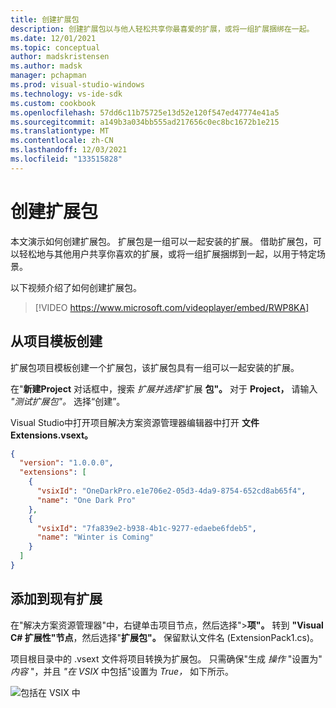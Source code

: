```yaml
---
title: 创建扩展包
description: 创建扩展包以与他人轻松共享你最喜爱的扩展，或将一组扩展捆绑在一起。
ms.date: 12/01/2021
ms.topic: conceptual
author: madskristensen
ms.author: madsk
manager: pchapman
ms.prod: visual-studio-windows
ms.technology: vs-ide-sdk
ms.custom: cookbook
ms.openlocfilehash: 57dd6c11b75725e13d52e120f547ed47774e41a5
ms.sourcegitcommit: a149b3a034bb555ad217656c0ec8bc1672b1e215
ms.translationtype: MT
ms.contentlocale: zh-CN
ms.lasthandoff: 12/03/2021
ms.locfileid: "133515828"
---
```

# <a name="create-an-extension-pack"></a>创建扩展包

本文演示如何创建扩展包。 扩展包是一组可以一起安装的扩展。 借助扩展包，可以轻松地与其他用户共享你喜欢的扩展，或将一组扩展捆绑到一起，以用于特定场景。

以下视频介绍了如何创建扩展包。
> [!VIDEO https://www.microsoft.com/videoplayer/embed/RWP8KA]

## <a name="create-from-project-template"></a>从项目模板创建
扩展包项目模板创建一个扩展包，该扩展包具有一组可以一起安装的扩展。

在"**新建Project** 对话框中，搜索 *扩展并选择*"扩展 **包"。** 对于 **Project，** 请输入 *"测试扩展包"。* 选择“创建”。

Visual Studio中打开项目解决方案资源管理器编辑器中打开 **文件 Extensions.vsext。**

```json
{
  "version": "1.0.0.0",
  "extensions": [
    {
      "vsixId": "OneDarkPro.e1e706e2-05d3-4da9-8754-652cd8ab65f4",
      "name": "One Dark Pro"
    },
    {
      "vsixId": "7fa839e2-b938-4b1c-9277-edaebe6fdeb5",
      "name": "Winter is Coming"
    }
  ]
}
```

## <a name="add-to-existing-extension"></a>添加到现有扩展
在"解决方案资源管理器"中，右键单击项目节点，然后选择">**项"。** 转到 **"Visual C# 扩展性"节点**，然后选择"**扩展包"。** 保留默认文件名 (ExtensionPack1.cs)。

项目根目录中的 .vsext 文件将项目转换为扩展包。 只需确保"生成 *操作* "设置为" *内容* "，并且 *"在 VSIX* 中包括"设置为 *True，* 如下所示。

![包括在 VSIX 中](../media/include-in-vsix.png)
